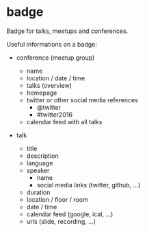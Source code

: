 # badge

Badge for talks, meetups and conferences.

Useful informations on a badge:

- conference (meetup group)
  - name
  - location / date / time
  - talks (overview)
  - homepage
  - twitter or other social media references
    - @twitter
    - #twitter2016
  - calendar feed with all talks

- talk
  - title
  - description
  - language
  - speaker
    - name
    - social media links (twitter, github, ...)
  - duration
  - location / floor / room
  - date / time
  - calendar feed (google, ical, ...)
  - urls (slide, recording, ...)
